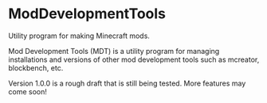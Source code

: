 # ModDevelopmentTools
Utility program for making Minecraft mods.

Mod Development Tools (MDT) is a utility program for managing installations and versions of other mod development tools such as mcreator, blockbench, etc.

Version 1.0.0 is a rough draft that is still being tested. More features may come soon!
